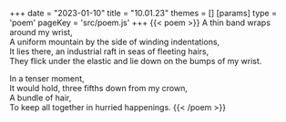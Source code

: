 +++
date = "2023-01-10"
title = "10.01.23"
themes = []
[params]
  type = 'poem'
  pageKey = 'src/poem.js'
+++
{{< poem >}}
A thin band wraps around my wrist,  
A uniform mountain by the side of winding indentations,  
It lies there, an industrial raft in seas of fleeting hairs,  
They flick under the elastic and lie down on the bumps of my wrist.  
  
In a tenser moment,  
It would hold, three fifths down from my crown,  
A bundle of hair,  
To keep all together in hurried happenings.
{{< /poem >}}